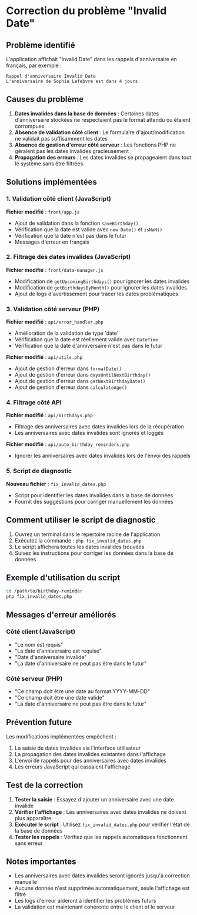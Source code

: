 # Correction du problème "Invalid Date"

## Problème identifié

L'application affichait "Invalid Date" dans les rappels d'anniversaire en français, par exemple :
```
Rappel d'anniversaire Invalid Date
L'anniversaire de Sophie Lefebvre est dans 4 jours.
```

## Causes du problème

1. **Dates invalides dans la base de données** : Certaines dates d'anniversaire stockées ne respectaient pas le format attendu ou étaient corrompues
2. **Absence de validation côté client** : Le formulaire d'ajout/modification ne validait pas suffisamment les dates
3. **Absence de gestion d'erreur côté serveur** : Les fonctions PHP ne géraient pas les dates invalides gracieusement
4. **Propagation des erreurs** : Les dates invalides se propageaient dans tout le système sans être filtrées

## Solutions implémentées

### 1. Validation côté client (JavaScript)

**Fichier modifié** : `front/app.js`
- Ajout de validation dans la fonction `saveBirthday()`
- Vérification que la date est valide avec `new Date()` et `isNaN()`
- Vérification que la date n'est pas dans le futur
- Messages d'erreur en français

### 2. Filtrage des dates invalides (JavaScript)

**Fichier modifié** : `front/data-manager.js`
- Modification de `getUpcomingBirthdays()` pour ignorer les dates invalides
- Modification de `getBirthdaysByMonth()` pour ignorer les dates invalides
- Ajout de logs d'avertissement pour tracer les dates problématiques

### 3. Validation côté serveur (PHP)

**Fichier modifié** : `api/error_handler.php`
- Amélioration de la validation de type 'date'
- Vérification que la date est réellement valide avec `DateTime`
- Vérification que la date d'anniversaire n'est pas dans le futur

**Fichier modifié** : `api/utils.php`
- Ajout de gestion d'erreur dans `formatDate()`
- Ajout de gestion d'erreur dans `daysUntilNextBirthday()`
- Ajout de gestion d'erreur dans `getNextBirthdayDate()`
- Ajout de gestion d'erreur dans `calculateAge()`

### 4. Filtrage côté API

**Fichier modifié** : `api/birthdays.php`
- Filtrage des anniversaires avec dates invalides lors de la récupération
- Les anniversaires avec dates invalides sont ignorés et loggés

**Fichier modifié** : `api/auto_birthday_reminders.php`
- Ignorer les anniversaires avec dates invalides lors de l'envoi des rappels

### 5. Script de diagnostic

**Nouveau fichier** : `fix_invalid_dates.php`
- Script pour identifier les dates invalides dans la base de données
- Fournit des suggestions pour corriger manuellement les données

## Comment utiliser le script de diagnostic

1. Ouvrez un terminal dans le répertoire racine de l'application
2. Exécutez la commande : `php fix_invalid_dates.php`
3. Le script affichera toutes les dates invalides trouvées
4. Suivez les instructions pour corriger les données dans la base de données

## Exemple d'utilisation du script

```bash
cd /path/to/birthday-reminder
php fix_invalid_dates.php
```

## Messages d'erreur améliorés

### Côté client (JavaScript)
- "Le nom est requis"
- "La date d'anniversaire est requise"
- "Date d'anniversaire invalide"
- "La date d'anniversaire ne peut pas être dans le futur"

### Côté serveur (PHP)
- "Ce champ doit être une date au format YYYY-MM-DD"
- "Ce champ doit être une date valide"
- "La date d'anniversaire ne peut pas être dans le futur"

## Prévention future

Les modifications implémentées empêchent :
1. La saisie de dates invalides via l'interface utilisateur
2. La propagation des dates invalides existantes dans l'affichage
3. L'envoi de rappels pour des anniversaires avec dates invalides
4. Les erreurs JavaScript qui cassaient l'affichage

## Test de la correction

1. **Tester la saisie** : Essayez d'ajouter un anniversaire avec une date invalide
2. **Vérifier l'affichage** : Les anniversaires avec dates invalides ne doivent plus apparaître
3. **Exécuter le script** : Utilisez `fix_invalid_dates.php` pour vérifier l'état de la base de données
4. **Tester les rappels** : Vérifiez que les rappels automatiques fonctionnent sans erreur

## Notes importantes

- Les anniversaires avec dates invalides seront ignorés jusqu'à correction manuelle
- Aucune donnée n'est supprimée automatiquement, seule l'affichage est filtré
- Les logs d'erreur aideront à identifier les problèmes futurs
- La validation est maintenant cohérente entre le client et le serveur
